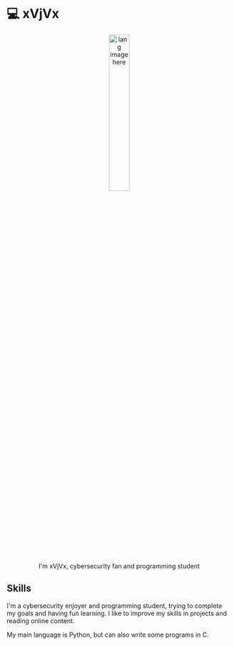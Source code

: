 # :computer: xVjVx

<p align="center"><img width="30%" src="https://github.com/alansmathew/alansmathew/raw/master/lang.gif" alt="lang image here" /></p>

<p align="center"> I'm xVjVx, cybersecurity fan and programming student</p>

## Skills

I'm a cybersecurity enjoyer and programming student, trying to complete my goals and having fun learning. I like to improve my skills in projects and reading online content. 

My main language is Python, but can also write some programs in C.
